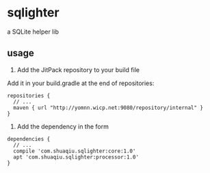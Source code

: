 # sqlighter
a SQLite helper lib

## usage

1. Add the JitPack repository to your build file

  Add it in your build.gradle at the end of repositories:

  ```
  repositories {
    // ...
    maven { url "http://yomnn.wicp.net:9080/repository/internal" }
  }
  ```
  
1. Add the dependency in the form

  ```
  dependencies {
    // ...
    compile 'com.shuaqiu.sqlighter:core:1.0'
    apt 'com.shuaqiu.sqlighter:processor:1.0'
  }
  ```
